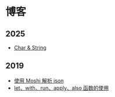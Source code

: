 # 博客

## 2025

- [Char & String](./blog/20250613-char-string)

## 2019 

- [使用 Moshi 解析 json](./blog/20190519-getting-started-using-moshi-for-json-parsing-with-kotlin)
- [let、with、run、apply、also 函数的使用](./blog/20190511-kotlin-let-with-run-apply-also)